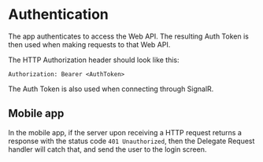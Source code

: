 # Authentication

The app authenticates to access the Web API. The resulting Auth Token is then used when making requests to that Web API. 

The HTTP Authorization header should look like this:

```Authorization: Bearer <AuthToken>```

The Auth Token is also used when connecting through SignalR.

## Mobile app

In the mobile app, if the server upon receiving a HTTP request returns a response with the status code ```401 Unauthorized```, then the Delegate Request handler will catch that, and send the user to the login screen.